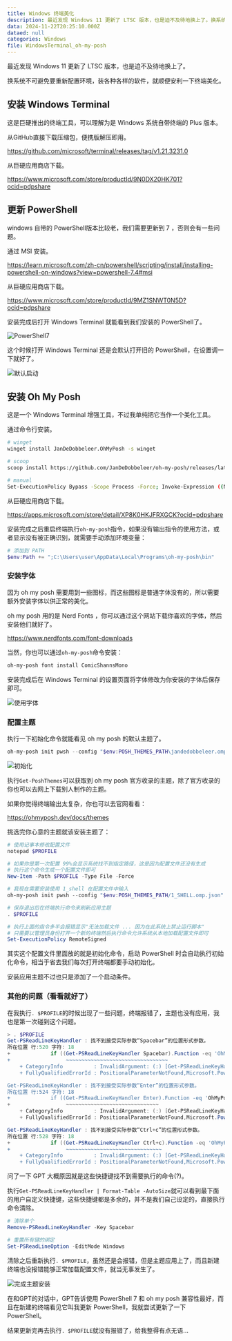 ```yaml
---
title: Windows 终端美化
description: 最近发现 Windows 11 更新了 LTSC 版本，也是迫不及待地换上了。换系统不可避免要重新配置环境，装各种各样的软件，就顺便安利一下终端美化。
data: 2024-11-22T20:25:10.000Z
dataed: null
categories: Windows
file: WindowsTerminal_oh-my-posh
---
```


最近发现 Windows 11 更新了 LTSC 版本，也是迫不及待地换上了。

换系统不可避免要重新配置环境，装各种各样的软件，就顺便安利一下终端美化。

## 安装 Windows Terminal

这是巨硬推出的终端工具，可以理解为是 Windows 系统自带终端的 Plus 版本。

从GitHub直接下载压缩包，便携版解压即用。

<https://github.com/microsoft/terminal/releases/tag/v1.21.3231.0>

从巨硬应用商店下载。

<https://www.microsoft.com/store/productId/9N0DX20HK701?ocid=pdpshare>

## 更新 PowerShell

windows 自带的 PowerShell版本比较老，我们需要更新到 7 ，否则会有一些问题。

通过 MSI 安装。

<https://learn.microsoft.com/zh-cn/powershell/scripting/install/installing-powershell-on-windows?view=powershell-7.4#msi>

从巨硬应用商店下载。

<https://www.microsoft.com/store/productId/9MZ1SNWT0N5D?ocid=pdpshare>

安装完成后打开 Windows Terminal 就能看到我们安装的 PowerShell了。

![PowerShell7](/image/WindowsTerminal_oh-my-posh/PowerShell7.webp)

这个时候打开 Windows Terminal 还是会默认打开旧的 PowerShell，在设置调一下就好了。

![默认启动](/image/WindowsTerminal_oh-my-posh/defaultStart.webp)

## 安装 Oh My Posh

这是一个 Windows Terminal 增强工具，不过我单纯把它当作一个美化工具。

通过命令行安装。

```bash
# winget
winget install JanDeDobbeleer.OhMyPosh -s winget

# scoop
scoop install https://github.com/JanDeDobbeleer/oh-my-posh/releases/latest/download/oh-my-posh.json

# manual
Set-ExecutionPolicy Bypass -Scope Process -Force; Invoke-Expression ((New-Object System.Net.WebClient).DownloadString('https://ohmyposh.dev/install.ps1'))
```

从巨硬应用商店下载。

<https://apps.microsoft.com/store/detail/XP8K0HKJFRXGCK?ocid=pdpshare>

安装完成之后重启终端执行`oh-my-posh`指令，如果没有输出指令的使用方法，或者显示没有被正确识别，就需要手动添加环境变量：

```powershell
# 添加到 PATH
$env:Path += ";C:\Users\user\AppData\Local\Programs\oh-my-posh\bin"
```

### 安装字体

因为 oh my posh 需要用到一些图标，而这些图标是普通字体没有的，所以需要额外安装字体以供正常的美化。

oh my posh 用的是 Nerd Fonts ，你可以通过这个网站下载你喜欢的字体，然后安装他们就好了。

<https://www.nerdfonts.com/font-downloads>

当然，你也可以通过`oh-my-posh`命令安装：

```powershell
oh-my-posh font install ComicShannsMono
```

安装完成后在 Windows Terminal 的设置页面将字体修改为你安装的字体后保存即可。

![使用字体](/image/WindowsTerminal_oh-my-posh/useFont.webp)

### 配置主题

执行一下初始化命令就能看见 oh my posh 的默认主题了。

```powershell
oh-my-posh init pwsh --config "$env:POSH_THEMES_PATH\jandedobbeleer.omp.json" | Invoke-Expression
```

![初始化](/image/WindowsTerminal_oh-my-posh/initialize.webp)

执行`Get-PoshThemes`可以获取到 oh my posh 官方收录的主题，除了官方收录的你也可以去网上下载别人制作的主题。

如果你觉得终端输出太复杂，你也可以去官网看看：

<https://ohmyposh.dev/docs/themes>

挑选完你心意的主题就该安装主题了：

```powershell
# 使用记事本修改配置文件
notepad $PROFILE

# 如果你是第一次配置 99%会显示系统找不到指定路径，这是因为配置文件还没有生成
# 执行这个命令生成一个配置文件即可
New-Item -Path $PROFILE -Type File -Force

# 我现在需要安装使用 1_shell 在配置文件中输入
oh-my-posh init pwsh --config "$env:POSH_THEMES_PATH/1_SHELL.omp.json" | Invoke-Expression

# 保存退出后在终端执行命令来刷新应用主题
. $PROFILE

# 执行上面的指令多半会报错显示"无法加载文件 ... 因为在此系统上禁止运行脚本"
# 只需要以管理员身份打开一个新的终端然后执行命令允许系统从本地加载配置文件即可
Set-ExecutionPolicy RemoteSigned
```

其实这个配置文件里面放的就是初始化命令，启动 PowerShell 时会自动执行初始化命令，相当于省去我们每次打开终端都要手动初始化。

安装应用主题不过也只是添加了一个启动条件。

### 其他的问题（看看就好了）

在我执行`. $PROFILE`的时候出现了一些问题，终端报错了，主题也没有应用，我也是第一次碰到这个问题。

```powershell
> . $PROFILE
Get-PSReadLineKeyHandler : 找不到接受实际参数“Spacebar”的位置形式参数。
所在位置 行:520 字符: 18
+             if ((Get-PSReadLineKeyHandler Spacebar).Function -eq 'OhM ...
+                  ~~~~~~~~~~~~~~~~~~~~~~~~~~~~~~~~~
    + CategoryInfo          : InvalidArgument: (:) [Get-PSReadLineKeyHandler]，ParameterBindingException
    + FullyQualifiedErrorId : PositionalParameterNotFound,Microsoft.PowerShell.GetKeyHandlerCommand

Get-PSReadLineKeyHandler : 找不到接受实际参数“Enter”的位置形式参数。
所在位置 行:524 字符: 18
+             if ((Get-PSReadLineKeyHandler Enter).Function -eq 'OhMyPo ...
+                  ~~~~~~~~~~~~~~~~~~~~~~~~~~~~~~
    + CategoryInfo          : InvalidArgument: (:) [Get-PSReadLineKeyHandler]，ParameterBindingException
    + FullyQualifiedErrorId : PositionalParameterNotFound,Microsoft.PowerShell.GetKeyHandlerCommand

Get-PSReadLineKeyHandler : 找不到接受实际参数“Ctrl+c”的位置形式参数。
所在位置 行:528 字符: 18
+             if ((Get-PSReadLineKeyHandler Ctrl+c).Function -eq 'OhMyP ...
+                  ~~~~~~~~~~~~~~~~~~~~~~~~~~~~~~~
    + CategoryInfo          : InvalidArgument: (:) [Get-PSReadLineKeyHandler]，ParameterBindingException
    + FullyQualifiedErrorId : PositionalParameterNotFound,Microsoft.PowerShell.GetKeyHandlerCommand
```

问了一下 GPT 大概原因就是这些快捷键找不到需要执行的命令(?)。

执行`Get-PSReadLineKeyHandler | Format-Table -AutoSize`就可以看到最下面的用户自定义快捷键，这些快捷键都是多余的，并不是我们自己设定的，直接执行命令清除。

```powershell
# 清除单个
Remove-PSReadLineKeyHandler -Key Spacebar

# 重置所有键的绑定
Set-PSReadLineOption -EditMode Windows
```

清除之后重新执行`. $PROFILE`，虽然还是会报错，但是主题应用上了，而且新建终端也没报错能够正常加载配置文件，就当无事发生了。

![完成主题安装](/image/WindowsTerminal_oh-my-posh/accomplish.webp)

在和GPT的对话中，GPT告诉使用 PowerShell 7 和 oh my posh 兼容性最好，而且在新建的终端看见它叫我更新 PowerShell，我就尝试更新了一下 PowerShell。

结果更新完再去执行`. $PROFILE`就没有报错了，给我整得有点无语...
